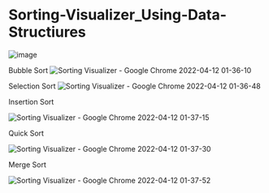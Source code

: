 # Sorting-Visualizer_Using-Data-Structiures
![image](https://user-images.githubusercontent.com/76614165/162822803-4e302c8f-5100-4390-9eca-00f1f0aa69d5.png)

Bubble Sort
![Sorting Visualizer - Google Chrome 2022-04-12 01-36-10](https://user-images.githubusercontent.com/76614165/162823508-13fe1847-2f2b-4c57-b472-de8f9efca173.gif)

Selection Sort
![Sorting Visualizer - Google Chrome 2022-04-12 01-36-48](https://user-images.githubusercontent.com/76614165/162823581-89fe3c3e-86bf-4d99-a4b4-8605417916b5.gif)

Insertion Sort

![Sorting Visualizer - Google Chrome 2022-04-12 01-37-15](https://user-images.githubusercontent.com/76614165/162823613-fdb0741b-ec12-48e9-85c7-f1a2a57491ed.gif)

Quick Sort

![Sorting Visualizer - Google Chrome 2022-04-12 01-37-30](https://user-images.githubusercontent.com/76614165/162823673-3530c3f6-578f-4da2-878d-319d5c16f9fa.gif)

Merge Sort

![Sorting Visualizer - Google Chrome 2022-04-12 01-37-52](https://user-images.githubusercontent.com/76614165/162823737-ea8ee7c5-5bda-4fad-944a-3bcfdd890813.gif)


